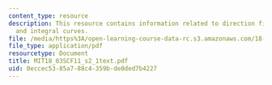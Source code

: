 ```yaml
---
content_type: resource
description: This resource contains information related to direction fields, isoclines,
  and integral curves.
file: /media/https%3A/open-learning-course-data-rc.s3.amazonaws.com/18-03sc-differential-equations-fall-2011/0eccec5385a788c4359bde0ded7b4227_MIT18_03SCF11_s2_1text.pdf
file_type: application/pdf
resourcetype: Document
title: MIT18_03SCF11_s2_1text.pdf
uid: 0eccec53-85a7-88c4-359b-de0ded7b4227
---
```

